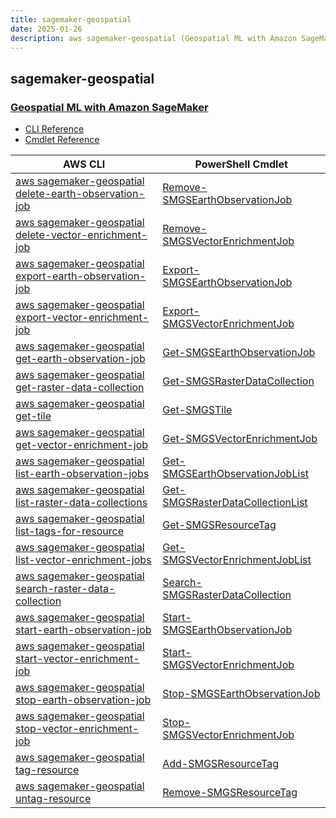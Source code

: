 ```yaml
---
title: sagemaker-geospatial
date: 2025-01-26
description: aws sagemaker-geospatial (Geospatial ML with Amazon SageMaker) command/cmdlet list.
---
```


## sagemaker-geospatial

### [Geospatial ML with Amazon SageMaker](https://aws.amazon.com/sagemaker/geospatial/)

* [CLI Reference](https://awscli.amazonaws.com/v2/documentation/api/latest/reference/sagemaker-geospatial/index.html)
* [Cmdlet Reference](https://docs.aws.amazon.com/powershell/latest/reference/items/SageMakerGeospatial_cmdlets.html)

|AWS CLI|PowerShell Cmdlet|
|----|----|
|[aws sagemaker-geospatial delete-earth-observation-job](https://awscli.amazonaws.com/v2/documentation/api/latest/reference/sagemaker-geospatial/delete-earth-observation-job.html)|[Remove-SMGSEarthObservationJob](https://docs.aws.amazon.com/powershell/latest/reference/items/Remove-SMGSEarthObservationJob.html)|
|[aws sagemaker-geospatial delete-vector-enrichment-job](https://awscli.amazonaws.com/v2/documentation/api/latest/reference/sagemaker-geospatial/delete-vector-enrichment-job.html)|[Remove-SMGSVectorEnrichmentJob](https://docs.aws.amazon.com/powershell/latest/reference/items/Remove-SMGSVectorEnrichmentJob.html)|
|[aws sagemaker-geospatial export-earth-observation-job](https://awscli.amazonaws.com/v2/documentation/api/latest/reference/sagemaker-geospatial/export-earth-observation-job.html)|[Export-SMGSEarthObservationJob](https://docs.aws.amazon.com/powershell/latest/reference/items/Export-SMGSEarthObservationJob.html)|
|[aws sagemaker-geospatial export-vector-enrichment-job](https://awscli.amazonaws.com/v2/documentation/api/latest/reference/sagemaker-geospatial/export-vector-enrichment-job.html)|[Export-SMGSVectorEnrichmentJob](https://docs.aws.amazon.com/powershell/latest/reference/items/Export-SMGSVectorEnrichmentJob.html)|
|[aws sagemaker-geospatial get-earth-observation-job](https://awscli.amazonaws.com/v2/documentation/api/latest/reference/sagemaker-geospatial/get-earth-observation-job.html)|[Get-SMGSEarthObservationJob](https://docs.aws.amazon.com/powershell/latest/reference/items/Get-SMGSEarthObservationJob.html)|
|[aws sagemaker-geospatial get-raster-data-collection](https://awscli.amazonaws.com/v2/documentation/api/latest/reference/sagemaker-geospatial/get-raster-data-collection.html)|[Get-SMGSRasterDataCollection](https://docs.aws.amazon.com/powershell/latest/reference/items/Get-SMGSRasterDataCollection.html)|
|[aws sagemaker-geospatial get-tile](https://awscli.amazonaws.com/v2/documentation/api/latest/reference/sagemaker-geospatial/get-tile.html)|[Get-SMGSTile](https://docs.aws.amazon.com/powershell/latest/reference/items/Get-SMGSTile.html)|
|[aws sagemaker-geospatial get-vector-enrichment-job](https://awscli.amazonaws.com/v2/documentation/api/latest/reference/sagemaker-geospatial/get-vector-enrichment-job.html)|[Get-SMGSVectorEnrichmentJob](https://docs.aws.amazon.com/powershell/latest/reference/items/Get-SMGSVectorEnrichmentJob.html)|
|[aws sagemaker-geospatial list-earth-observation-jobs](https://awscli.amazonaws.com/v2/documentation/api/latest/reference/sagemaker-geospatial/list-earth-observation-jobs.html)|[Get-SMGSEarthObservationJobList](https://docs.aws.amazon.com/powershell/latest/reference/items/Get-SMGSEarthObservationJobList.html)|
|[aws sagemaker-geospatial list-raster-data-collections](https://awscli.amazonaws.com/v2/documentation/api/latest/reference/sagemaker-geospatial/list-raster-data-collections.html)|[Get-SMGSRasterDataCollectionList](https://docs.aws.amazon.com/powershell/latest/reference/items/Get-SMGSRasterDataCollectionList.html)|
|[aws sagemaker-geospatial list-tags-for-resource](https://awscli.amazonaws.com/v2/documentation/api/latest/reference/sagemaker-geospatial/list-tags-for-resource.html)|[Get-SMGSResourceTag](https://docs.aws.amazon.com/powershell/latest/reference/items/Get-SMGSResourceTag.html)|
|[aws sagemaker-geospatial list-vector-enrichment-jobs](https://awscli.amazonaws.com/v2/documentation/api/latest/reference/sagemaker-geospatial/list-vector-enrichment-jobs.html)|[Get-SMGSVectorEnrichmentJobList](https://docs.aws.amazon.com/powershell/latest/reference/items/Get-SMGSVectorEnrichmentJobList.html)|
|[aws sagemaker-geospatial search-raster-data-collection](https://awscli.amazonaws.com/v2/documentation/api/latest/reference/sagemaker-geospatial/search-raster-data-collection.html)|[Search-SMGSRasterDataCollection](https://docs.aws.amazon.com/powershell/latest/reference/items/Search-SMGSRasterDataCollection.html)|
|[aws sagemaker-geospatial start-earth-observation-job](https://awscli.amazonaws.com/v2/documentation/api/latest/reference/sagemaker-geospatial/start-earth-observation-job.html)|[Start-SMGSEarthObservationJob](https://docs.aws.amazon.com/powershell/latest/reference/items/Start-SMGSEarthObservationJob.html)|
|[aws sagemaker-geospatial start-vector-enrichment-job](https://awscli.amazonaws.com/v2/documentation/api/latest/reference/sagemaker-geospatial/start-vector-enrichment-job.html)|[Start-SMGSVectorEnrichmentJob](https://docs.aws.amazon.com/powershell/latest/reference/items/Start-SMGSVectorEnrichmentJob.html)|
|[aws sagemaker-geospatial stop-earth-observation-job](https://awscli.amazonaws.com/v2/documentation/api/latest/reference/sagemaker-geospatial/stop-earth-observation-job.html)|[Stop-SMGSEarthObservationJob](https://docs.aws.amazon.com/powershell/latest/reference/items/Stop-SMGSEarthObservationJob.html)|
|[aws sagemaker-geospatial stop-vector-enrichment-job](https://awscli.amazonaws.com/v2/documentation/api/latest/reference/sagemaker-geospatial/stop-vector-enrichment-job.html)|[Stop-SMGSVectorEnrichmentJob](https://docs.aws.amazon.com/powershell/latest/reference/items/Stop-SMGSVectorEnrichmentJob.html)|
|[aws sagemaker-geospatial tag-resource](https://awscli.amazonaws.com/v2/documentation/api/latest/reference/sagemaker-geospatial/tag-resource.html)|[Add-SMGSResourceTag](https://docs.aws.amazon.com/powershell/latest/reference/items/Add-SMGSResourceTag.html)|
|[aws sagemaker-geospatial untag-resource](https://awscli.amazonaws.com/v2/documentation/api/latest/reference/sagemaker-geospatial/untag-resource.html)|[Remove-SMGSResourceTag](https://docs.aws.amazon.com/powershell/latest/reference/items/Remove-SMGSResourceTag.html)|

